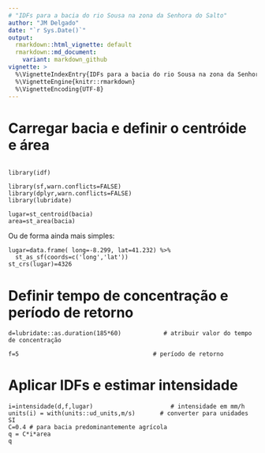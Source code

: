 ```yaml
---
# "IDFs para a bacia do rio Sousa na zona da Senhora do Salto"
author: "JM Delgado"
date: "`r Sys.Date()`"
output:
  rmarkdown::html_vignette: default
  rmarkdown::md_document:
    variant: markdown_github
vignette: >
  %\VignetteIndexEntry{IDFs para a bacia do rio Sousa na zona da Senhora do Salto}
  %\VignetteEngine{knitr::rmarkdown}
  %\VignetteEncoding{UTF-8}
---
```


# Carregar bacia e definir o centróide e área

```{r results='asis', warning=FALSE, message=FALSE}

library(idf)

library(sf,warn.conflicts=FALSE)
library(dplyr,warn.conflicts=FALSE)
library(lubridate)

lugar=st_centroid(bacia)
area=st_area(bacia)

```

Ou de forma ainda mais simples:

```{r results='asis', warning=FALSE, message=FALSE}
lugar=data.frame( long=-8.299, lat=41.232) %>%
  st_as_sf(coords=c('long','lat'))
st_crs(lugar)=4326
```

# Definir tempo de concentração e período de retorno


```{r results='asis', warning=FALSE, message=FALSE}
d=lubridate::as.duration(185*60)            # atribuir valor do tempo de concentração

f=5                                      # período de retorno
```

# Aplicar IDFs e estimar intensidade

```{r results='asis', warning=FALSE, message=FALSE}
i=intensidade(d,f,lugar)                      # intensidade em mm/h
units(i) = with(units::ud_units,m/s)       # converter para unidades SI
C=0.4 # para bacia predominantemente agrícola                                   
q = C*i*area
q
```
